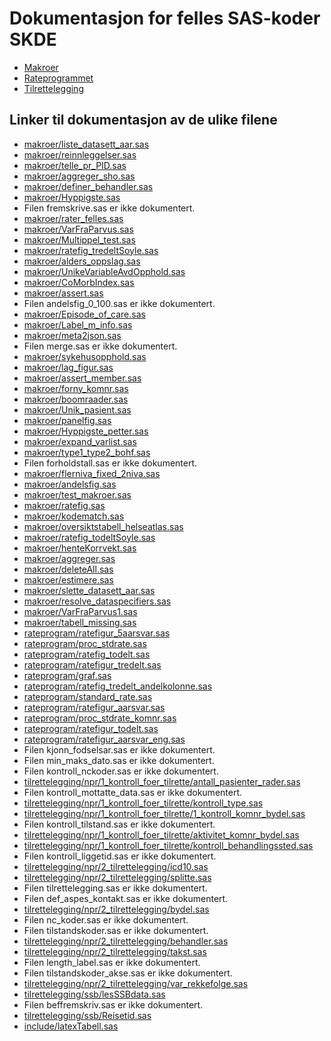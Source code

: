 # Dokumentasjon for felles SAS-koder SKDE

- [Makroer](makroer_doc)
- [Rateprogrammet](rateprogram_doc)
- [Tilrettelegging](tilrettelegging_doc)


## Linker til dokumentasjon av de ulike filene

- [makroer/liste_datasett_aar.sas](liste_datasett_aar)
- [makroer/reinnleggelser.sas](reinnleggelser)
- [makroer/telle_pr_PID.sas](telle_pr_PID)
- [makroer/aggreger_sho.sas](aggreger_sho)
- [makroer/definer_behandler.sas](definer_behandler)
- [makroer/Hyppigste.sas](Hyppigste)
- Filen fremskrive.sas er ikke dokumentert.
- [makroer/rater_felles.sas](rater_felles)
- [makroer/VarFraParvus.sas](VarFraParvus)
- [makroer/Multippel_test.sas](Multippel_test)
- [makroer/ratefig_tredeltSoyle.sas](ratefig_tredeltSoyle)
- [makroer/alders_oppslag.sas](alders_oppslag)
- [makroer/UnikeVariableAvdOpphold.sas](UnikeVariableAvdOpphold)
- [makroer/CoMorbIndex.sas](CoMorbIndex)
- [makroer/assert.sas](assert)
- Filen andelsfig_0_100.sas er ikke dokumentert.
- [makroer/Episode_of_care.sas](Episode_of_care)
- [makroer/Label_m_info.sas](Label_m_info)
- [makroer/meta2json.sas](meta2json)
- Filen merge.sas er ikke dokumentert.
- [makroer/sykehusopphold.sas](sykehusopphold)
- [makroer/lag_figur.sas](lag_figur)
- [makroer/assert_member.sas](assert_member)
- [makroer/forny_komnr.sas](forny_komnr)
- [makroer/boomraader.sas](boomraader)
- [makroer/Unik_pasient.sas](Unik_pasient)
- [makroer/panelfig.sas](panelfig)
- [makroer/Hyppigste_petter.sas](Hyppigste_petter)
- [makroer/expand_varlist.sas](expand_varlist)
- [makroer/type1_type2_bohf.sas](type1_type2_bohf)
- Filen forholdstall.sas er ikke dokumentert.
- [makroer/flerniva_fixed_2niva.sas](flerniva_fixed_2niva)
- [makroer/andelsfig.sas](andelsfig)
- [makroer/test_makroer.sas](test_makroer)
- [makroer/ratefig.sas](ratefig)
- [makroer/kodematch.sas](kodematch)
- [makroer/oversiktstabell_helseatlas.sas](oversiktstabell_helseatlas)
- [makroer/ratefig_todeltSoyle.sas](ratefig_todeltSoyle)
- [makroer/henteKorrvekt.sas](henteKorrvekt)
- [makroer/aggreger.sas](aggreger)
- [makroer/deleteAll.sas](deleteAll)
- [makroer/estimere.sas](estimere)
- [makroer/slette_datasett_aar.sas](slette_datasett_aar)
- [makroer/resolve_dataspecifiers.sas](resolve_dataspecifiers)
- [makroer/VarFraParvus1.sas](VarFraParvus1)
- [makroer/tabell_missing.sas](tabell_missing)
- [rateprogram/ratefigur_5aarsvar.sas](ratefigur_5aarsvar)
- [rateprogram/proc_stdrate.sas](proc_stdrate)
- [rateprogram/ratefig_todelt.sas](ratefig_todelt)
- [rateprogram/ratefigur_tredelt.sas](ratefigur_tredelt)
- [rateprogram/graf.sas](graf)
- [rateprogram/ratefig_tredelt_andelkolonne.sas](ratefig_tredelt_andelkolonne)
- [rateprogram/standard_rate.sas](standard_rate)
- [rateprogram/ratefigur_aarsvar.sas](ratefigur_aarsvar)
- [rateprogram/proc_stdrate_komnr.sas](proc_stdrate_komnr)
- [rateprogram/ratefigur_todelt.sas](ratefigur_todelt)
- [rateprogram/ratefigur_aarsvar_eng.sas](ratefigur_aarsvar_eng)
- Filen kjonn_fodselsar.sas er ikke dokumentert.
- Filen min_maks_dato.sas er ikke dokumentert.
- Filen kontroll_nckoder.sas er ikke dokumentert.
- [tilrettelegging/npr/1_kontroll_foer_tilrette/antall_pasienter_rader.sas](antall_pasienter_rader)
- Filen kontroll_mottatte_data.sas er ikke dokumentert.
- [tilrettelegging/npr/1_kontroll_foer_tilrette/kontroll_type.sas](kontroll_type)
- [tilrettelegging/npr/1_kontroll_foer_tilrette/1_kontroll_komnr_bydel.sas](1_kontroll_komnr_bydel)
- Filen kontroll_tilstand.sas er ikke dokumentert.
- [tilrettelegging/npr/1_kontroll_foer_tilrette/aktivitet_komnr_bydel.sas](aktivitet_komnr_bydel)
- [tilrettelegging/npr/1_kontroll_foer_tilrette/kontroll_behandlingssted.sas](kontroll_behandlingssted)
- Filen kontroll_liggetid.sas er ikke dokumentert.
- [tilrettelegging/npr/2_tilrettelegging/icd10.sas](icd10)
- [tilrettelegging/npr/2_tilrettelegging/splitte.sas](splitte)
- Filen tilrettelegging.sas er ikke dokumentert.
- Filen def_aspes_kontakt.sas er ikke dokumentert.
- [tilrettelegging/npr/2_tilrettelegging/bydel.sas](bydel)
- Filen nc_koder.sas er ikke dokumentert.
- Filen tilstandskoder.sas er ikke dokumentert.
- [tilrettelegging/npr/2_tilrettelegging/behandler.sas](behandler)
- [tilrettelegging/npr/2_tilrettelegging/takst.sas](takst)
- Filen length_label.sas er ikke dokumentert.
- Filen tilstandskoder_akse.sas er ikke dokumentert.
- [tilrettelegging/npr/2_tilrettelegging/var_rekkefolge.sas](var_rekkefolge)
- [tilrettelegging/ssb/lesSSBdata.sas](lesSSBdata)
- Filen beffremskriv.sas er ikke dokumentert.
- [tilrettelegging/ssb/Reisetid.sas](Reisetid)
- [include/latexTabell.sas](latexTabell)
